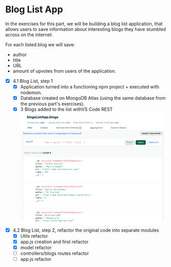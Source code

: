 # Blog List App

In the exercises for this part, we will be building a blog list application, that allows users to save information about interesting blogs they have stumbled across on the internet.

For each listed blog we will save:

- author
- title
- URL
- amount of upvotes from users of the application.

- [x] 4.1 Blog List, step 1
  - [x] Application turned into a functioning npm project + executed with nodemon.
  - [x] Database created on MongoDB Atlas (using the same database from the previous part's exercises).
  - [x] 3 Blogs added to the list withVS Code REST
        ![alt text](image.png)
- [x] 4.2 Blog List, step 2, refactor the original code into separate modules
  - [x] Utils refactor
  - [x] app.js creation and first refactor 
  - [x] model refactor
  - [ ] controllers/blogs routes refactor
  - [ ] app.js refactor

